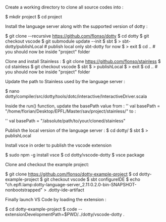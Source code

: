 Create a working directory to clone all source codes into :

$ mkdir project
$ cd project

Install the language server along with the supported version of dotty :

$ git clone --recursive https://github.com/flonso/dotty
$ cd dotty 
$ git checkout vscode
$ git submodule update --init
$ sbt
$ > sbt-dotty/publishLocal # publish local only sbt-dotty for now
$ > exit
$ cd .. # you should now be inside "project" folder


Clone and install Stainless :
$ git clone https://github.com/flonso/stainless
$ cd stainless
$ git checkout vscode
$ sbt
$ > publishLocal
$ > exit
$ cd .. # you should now be inside "project" folder

Update the path to Stainless used by the language server :

$ nano dotty/compiler/src/dotty/tools/dotc/interactive/InteractiveDriver.scala

Inside the run() function, update the basePath value from :
'' val basePath = "/home/florian/Desktop/EPFL/Master/sav/project/stainless/"
to :

'' val basePath = "/absolute/path/to/your/cloned/stainless"

Publish the local version of the language server :
$ cd dotty/
$ sbt
$ > publishLocal

Install vsce in order to publish the vscode extension

$ sudo npm -g install vsce 
$ cd dotty/vscode-dotty
$ vsce package

Clone and checkout the example project:

$ git clone https://github.com/flonso/dotty-example-project
$ cd dotty-example-project
$ git checkout vscode
$ sbt configureIDE
$ echo "ch.epfl.lamp:dotty-language-server_2.11:0.2.0-bin-SNAPSHOT-nonbootstrapped" > .dotty-ide-artifact

Finally launch VS Code by loading the extension :

$ cd dotty-example-project
$ code --extensionDevelopmentPath=$PWD/../dotty/vscode-dotty .